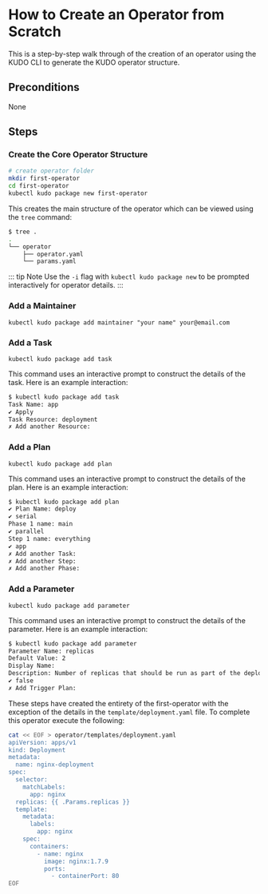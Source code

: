 # How to Create an Operator from Scratch

This is a step-by-step walk through of the creation of an operator using the KUDO CLI to generate the KUDO operator structure.

## Preconditions

None

## Steps

### Create the Core Operator Structure

```bash
# create operator folder
mkdir first-operator
cd first-operator
kubectl kudo package new first-operator
```

This creates the main structure of the operator which can be viewed using the `tree` command:

```bash
$ tree .
.
└── operator
    ├── operator.yaml
    └── params.yaml
```

::: tip Note
Use the `-i` flag with `kubectl kudo package new` to be prompted interactively for operator details.
:::

### Add a Maintainer

`kubectl kudo package add maintainer "your name" your@email.com`

### Add a Task

`kubectl kudo package add task`

This command uses an interactive prompt to construct the details of the task.  Here is an example interaction:

```bash
$ kubectl kudo package add task
Task Name: app
✔ Apply
Task Resource: deployment
✗ Add another Resource:
```

### Add a Plan

`kubectl kudo package add plan`

This command uses an interactive prompt to construct the details of the plan.  Here is an example interaction:

```bash
$ kubectl kudo package add plan
✔ Plan Name: deploy
✔ serial
Phase 1 name: main
✔ parallel
Step 1 name: everything
✔ app
✗ Add another Task:
✗ Add another Step:
✗ Add another Phase:
```

### Add a Parameter

`kubectl kudo package add parameter`

This command uses an interactive prompt to construct the details of the parameter.  Here is an example interaction:

```bash
$ kubectl kudo package add parameter
Parameter Name: replicas
Default Value: 2
Display Name:
Description: Number of replicas that should be run as part of the deployment
✔ false
✗ Add Trigger Plan:
```

These steps have created the entirety of the first-operator with the exception of the details in the `template/deployment.yaml` file.  To complete this operator execute the following:

```bash
cat << EOF > operator/templates/deployment.yaml
apiVersion: apps/v1
kind: Deployment
metadata:
  name: nginx-deployment
spec:
  selector:
    matchLabels:
      app: nginx
  replicas: {{ .Params.replicas }}
  template:
    metadata:
      labels:
        app: nginx
    spec:
      containers:
        - name: nginx
          image: nginx:1.7.9
          ports:
            - containerPort: 80
EOF
```
